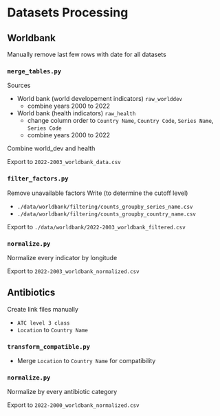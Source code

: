 # Datasets Processing

## Worldbank

Manually remove last few rows with date for all datasets

### `merge_tables.py`

Sources
- World bank (world developement indicators) `raw_worlddev`
    - combine years 2000 to 2022
- World bank (health indicators) `raw_health`
    - change column order to `Country Name`, `Country Code`, `Series Name`, `Series Code`
    - combine years 2000 to 2022

Combine world_dev and health

Export to `2022-2003_worldbank_data.csv`

### `filter_factors.py`

Remove unavailable factors
Write (to determine the cutoff level)
- `./data/worldbank/filtering/counts_groupby_series_name.csv`
- `./data/worldbank/filtering/counts_groupby_country_name.csv`

Export to `./data/worldbank/2022-2003_worldbank_filtered.csv`


### `normalize.py`

Normalize every indicator by longitude

Export to `2022-2003_worldbank_normalized.csv`


## Antibiotics

Create link files manually
- `ATC level 3 class`
- `Location` to `Country Name`

### `transform_compatible.py`

- Merge `Location` to `Country Name` for compatibility

### `normalize.py`

Normalize by every antibiotic category

Export to `2022-2000_worldbank_normalized.csv`

